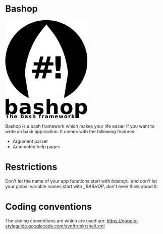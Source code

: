 Bashop
==========

![bashop logo](bashop.png)

Bashop is a bash framework which makes your life easier if you want to write an bash application. It comes with the following features:

* Argument parser
* Automated help pages

# Restrictions #

Don't let the name of your app functions start with _bashop::_ and don't let your global variable names start with _\_BASHOP_, don't even think about it.


# Coding conventions #

The coding conventions are which are used are: https://google-styleguide.googlecode.com/svn/trunk/shell.xml